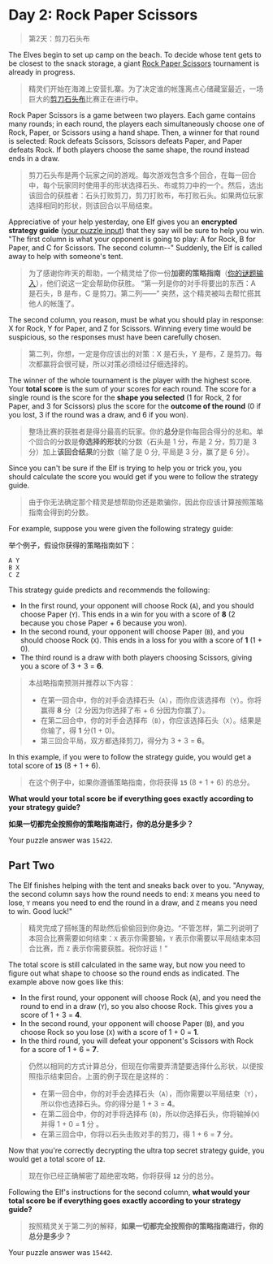 # Day 2: Rock Paper Scissors

> 第2天：剪刀石头布

The Elves begin to set up camp on the beach. To decide whose tent gets to be closest to the snack storage, a giant [Rock Paper Scissors](https://en.wikipedia.org/wiki/Rock_paper_scissors) tournament is already in progress.

> 精灵们开始在海滩上安营扎寨。为了决定谁的帐篷离点心储藏室最近，一场巨大的[剪刀石头布](https://en.wikipedia.org/wiki/Rock_paper_scissors)比赛正在进行中。

Rock Paper Scissors is a game between two players. Each game contains many rounds; in each round, the players each simultaneously choose one of Rock, Paper, or Scissors using a hand shape. Then, a winner for that round is selected: Rock defeats Scissors, Scissors defeats Paper, and Paper defeats Rock. If both players choose the same shape, the round instead ends in a draw.

> 剪刀石头布是两个玩家之间的游戏。每次游戏包含多个回合，在每一回合中，每个玩家同时使用手的形状选择石头、布或剪刀中的一个。然后，选出该回合的获胜者：石头打败剪刀，剪刀打败布，布打败石头。如果两位玩家选择相同的形状，则该回合以平局结束。

Appreciative of your help yesterday, one Elf gives you an **encrypted strategy guide** ([your puzzle input](day02.txt)) that they say will be sure to help you win. "The first column is what your opponent is going to play: A for Rock, B for Paper, and C for Scissors. The second column--" Suddenly, the Elf is called away to help with someone's tent.

> 为了感谢你昨天的帮助，一个精灵给了你一份**加密的策略指南**（[你的谜题输入](day02.txt)），他们说这一定会帮助你获胜。 “第一列是你的对手将要出的东西：A 是石头，B 是布，C 是剪刀。第二列——” 突然，这个精灵被叫去帮忙搭其他人的帐篷了。

The second column, you reason, must be what you should play in response: X for Rock, Y for Paper, and Z for Scissors. Winning every time would be suspicious, so the responses must have been carefully chosen.

> 第二列，你想，一定是你应该出的对策：X 是石头，Y 是布，Z 是剪刀。每次都赢将会很可疑，所以对策必须经过仔细选择的。

The winner of the whole tournament is the player with the highest score. Your **total score** is the sum of your scores for each round. The score for a single round is the score for the **shape you selected** (1 for Rock, 2 for Paper, and 3 for Scissors) plus the score for the **outcome of the round** (0 if you lost, 3 if the round was a draw, and 6 if you won).

> 整场比赛的获胜者是得分最高的玩家。你的**总分**是你每回合得分的总和。单个回合的分数是**你选择的形状**的分数（石头是 1 分，布是 2 分，剪刀是 3 分）加上**该回合结果**的分数（输了是 0 分, 平局是 3 分，赢了是 6 分）。

Since you can't be sure if the Elf is trying to help you or trick you, you should calculate the score you would get if you were to follow the strategy guide.

> 由于你无法确定那个精灵是想帮助你还是欺骗你，因此你应该计算按照策略指南会得到的分数。

For example, suppose you were given the following strategy guide:

举个例子，假设你获得的策略指南如下：

```'
A Y
B X
C Z
```

This strategy guide predicts and recommends the following:

- In the first round, your opponent will choose Rock (`A`), and you should choose Paper (`Y`). This ends in a win for you with a score of **8** (2 because you chose Paper + 6 because you won).
- In the second round, your opponent will choose Paper (`B`), and you should choose Rock (`X`). This ends in a loss for you with a score of **1** (1 + 0).
- The third round is a draw with both players choosing Scissors, giving you a score of 3 + 3 = **6**.

> 本战略指南预测并推荐以下内容：
>
> - 在第一回合中，你的对手会选择石头（`A`），而你应该选择布（`Y`）。你将赢得 **8** 分（2 分因为你选择了布 + 6 分因为你赢了）。
> - 在第二回合中，你的对手会选择布（`B`），你应该选择石头（`X`）。结果是你输了，得 **1** 分(1 + 0)。
> - 第三回合平局，双方都选择剪刀，得分为 3 + 3 = **6**。

In this example, if you were to follow the strategy guide, you would get a total score of **`15`** (8 + 1 + 6).

> 在这个例子中，如果你遵循策略指南，你将获得 **`15`** (8 + 1 + 6) 的总分。

**What would your total score be if everything goes exactly according to your strategy guide?**

**如果一切都完全按照你的策略指南进行，你的总分是多少？**

Your puzzle answer was `15422`.

## Part Two

The Elf finishes helping with the tent and sneaks back over to you. "Anyway, the second column says how the round needs to end: `X` means you need to lose, `Y` means you need to end the round in a draw, and `Z` means you need to win. Good luck!"

> 精灵完成了搭帐篷的帮助然后偷偷回到你身边。“不管怎样，第二列说明了本回合比赛需要如何结束：`X` 表示你需要输，`Y` 表示你需要以平局结束本回合比赛，而 `Z` 表示你需要获胜。祝你好运！“

The total score is still calculated in the same way, but now you need to figure out what shape to choose so the round ends as indicated. The example above now goes like this:

- In the first round, your opponent will choose Rock (`A`), and you need the round to end in a draw (`Y`), so you also choose Rock. This gives you a score of 1 + 3 = **4**.
- In the second round, your opponent will choose Paper (`B`), and you choose Rock so you lose (`X`) with a score of 1 + 0 = **1**.
- In the third round, you will defeat your opponent's Scissors with Rock for a score of 1 + 6 = **7**.

> 仍然以相同的方式计算总分，但现在你需要弄清楚要选择什么形状，以便按照指示结束回合。上面的例子现在是这样的：
>
> - 在第一回合中，你的对手会选择石头（`A`），而你需要以平局结束（`Y`），所以你也选择石头。你的得分是 1 + 3 = **4**。
> - 在第二回合中，你的对手将选择布 (`B`)，所以你选择石头，你将输掉(`X`)并得 1 + 0 = **1** 分 。
> - 在第三回合中，你将以石头击败对手的剪刀，得 1 + 6 = **7** 分。

Now that you're correctly decrypting the ultra top secret strategy guide, you would get a total score of **`12`**.

> 现在你已经正确解密了超绝密攻略，你将获得 **`12`** 分的总分。

Following the Elf's instructions for the second column, **what would your total score be if everything goes exactly according to your strategy guide?**

> 按照精灵关于第二列的解释，**如果一切都完全按照你的策略指南进行，你的总分是多少？**

Your puzzle answer was `15442`.
